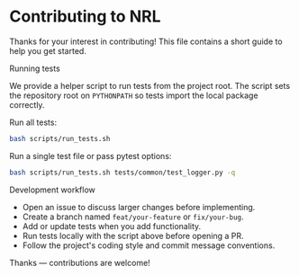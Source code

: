 # Contributing to NRL

Thanks for your interest in contributing! This file contains a short guide to help you get started.

Running tests

We provide a helper script to run tests from the project root. The script sets the repository root on `PYTHONPATH` so tests import the local package correctly.

Run all tests:

```bash
bash scripts/run_tests.sh
```

Run a single test file or pass pytest options:

```bash
bash scripts/run_tests.sh tests/common/test_logger.py -q
```

Development workflow

- Open an issue to discuss larger changes before implementing.
- Create a branch named `feat/your-feature` or `fix/your-bug`.
- Add or update tests when you add functionality.
- Run tests locally with the script above before opening a PR.
- Follow the project's coding style and commit message conventions.

Thanks — contributions are welcome!
